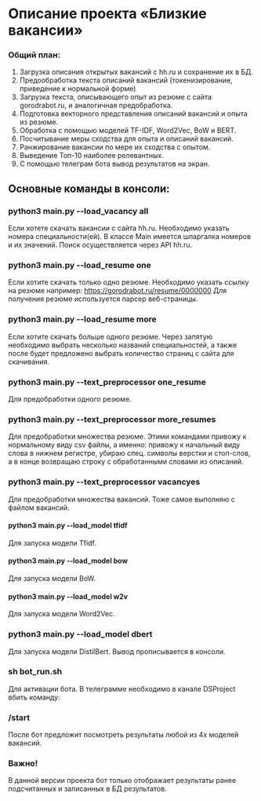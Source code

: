 # Описание проекта «Близкие вакансии»

### Общий план:
1. Загрузка описания открытых вакансий с hh.ru и сохранение их в БД.
2. Предообработка текста описаний вакансий (токенизирование, приведение к нормальной форме)
3. Загрузка текста, описывающего опыт из резюме с сайта gorodrabot.ru, и аналогичная предобработка.
4. Подготовка векторного представления описаний вакансий и опыта из резюме. 
5. Обработка с помощью моделей TF-IDF, Word2Vec, BoW и BERT.
5. Посчитывание меры сходства для опыта и описаний вакансий.
6. Ранжирование вакансии по мере их сходства с опытом.
7. Выведение Топ-10 наиболее релевантных.
8. С помощью телеграм бота вывод результатов на экран.

## Основные команды в консоли:
### python3 main.py --load_vacancy all 
Если хотете скачать вакансии с сайта hh.ru. 
Необходимо указать номера специальности(ей). 
В классе Main имеется шпаргалка номеров и их значений.
Поиск осуществляется через API hh.ru.

### python3 main.py --load_resume one 
Если хотите скачать только одно резюме.
Необходимо указать ссылку на резюме например:
https://gorodrabot.ru/resume/0000000
Для получения резюме используется парсер веб-страницы.

### python3 main.py --load_resume more 
Если хотите скачать больше одного резюме.
Через запятую необходимо выбрать несколько названий специальностей, а также после будет предложено выбрать количество страниц с сайта для скачивания. 

###  python3 main.py --text_preprocessor one_resume 
Для предобработки одного резюме.
###  python3 main.py --text_preprocessor more_resumes 
Для предобработки множества резюме.
Этими командами привожу к нормальному виду csv файлы, а именно: привожу к начальный виду слова в нижнем регистре, убираю спец. символы верстки и стоп-слов, а в конце возвращаю строку с обработанными словами из описаний.

 ### python3 main.py --text_preprocessor vacancyes 
Для предобработки множества вакансий.
Тоже самое выполняю с файлом вакансий.

 #### python3 main.py --load_model tfidf 
 Для запуска модели Tfidf.
 #### python3 main.py --load_model bow 
 Для запуска модели BoW.
 #### python3 main.py --load_model w2v
 Для запуска модели Word2Vec.
 ### python3 main.py --load_model dbert 
 Для запуска модели DistilBert.
Вывод прописывается в консоли.

###  sh bot_run.sh 
Для активации бота.
В телеграмме необходимо в канале DSProject вбить команду:
### /start 
После бот предложит посмотреть результаты любой из 4х моделей вакансий.

### Важно! 
В данной версии проекта бот только отображает результаты ранее подсчитанных и записанных в БД результатов. 
